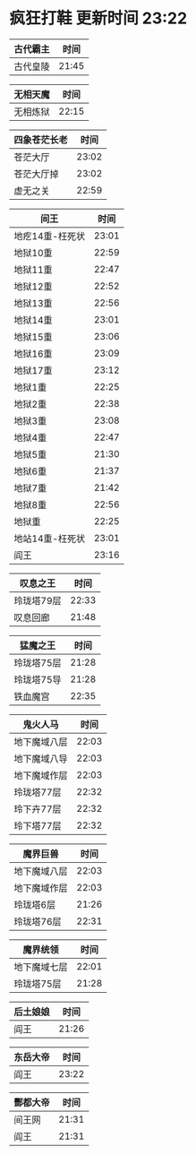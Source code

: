 # 疯狂打鞋 更新时间 23:22

| 古代霸主   | 时间    |
|--------|-------|
| 古代皇陵 | 21:45 |

| 无相天魔   | 时间    |
|--------|-------|
| 无相炼狱 | 22:15 |

| 四象苍茫长老   | 时间    |
|--------|-------|
| 苍茫大厅 | 23:02 |
| 苍茫大厅掉 | 23:02 |
| 虚无之关 | 22:59 |

| 间王   | 时间    |
|--------|-------|
| 地疙14重-枉死状 | 23:01 |
| 地狱10重 | 22:59 |
| 地狱11重 | 22:47 |
| 地狱12重 | 22:52 |
| 地狱13重 | 22:56 |
| 地狱14重 | 23:01 |
| 地狱15重 | 23:06 |
| 地狱16重 | 23:09 |
| 地狱17重 | 23:12 |
| 地狱1重 | 22:25 |
| 地狱2重 | 22:38 |
| 地狱3重 | 23:08 |
| 地狱4重 | 22:47 |
| 地狱5重 | 21:30 |
| 地狱6重 | 21:37 |
| 地狱7重 | 21:42 |
| 地狱8重 | 22:56 |
| 地狱重 | 22:25 |
| 地站14重-枉死状 | 23:01 |
| 阎王 | 23:16 |

| 叹息之王   | 时间    |
|--------|-------|
| 玲珑塔79层 | 22:33 |
| 叹息回廊 | 21:48 |

| 猛魔之王   | 时间    |
|--------|-------|
| 玲珑塔75层 | 21:28 |
| 玲珑塔75导 | 21:28 |
| 铁血魔宫 | 22:35 |

| 鬼火人马   | 时间    |
|--------|-------|
| 地下魔域八层 | 22:03 |
| 地下魔域八导 | 22:03 |
| 地下魔域作层 | 22:03 |
| 玲珑塔77层 | 22:32 |
| 玲下卉77层 | 22:32 |
| 玲下塔77层 | 22:32 |

| 魔界巨兽   | 时间    |
|--------|-------|
| 地下魔域八层 | 22:03 |
| 地下魔域作层 | 22:03 |
| 玲珑塔6层 | 21:26 |
| 玲珑塔76层 | 22:31 |

| 魔界统领   | 时间    |
|--------|-------|
| 地下魔域七层 | 22:01 |
| 玲珑塔75层 | 21:28 |

| 后土娘娘   | 时间    |
|--------|-------|
| 阎王 | 21:26 |

| 东岳大帝   | 时间    |
|--------|-------|
| 阎王 | 23:22 |

| 酆都大帝   | 时间    |
|--------|-------|
| 间王网 | 21:31 |
| 阎王 | 21:31 |